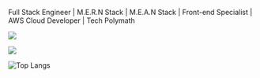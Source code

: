Full Stack Engineer | M.E.R.N Stack | M.E.A.N Stack | Front-end Specialist | AWS Cloud Developer | Tech Polymath

<p align="left">
    <a>
        <img src="https://github-readme-streak-stats.herokuapp.com/?user=Godstrump&theme=black-ice&hide_border=true&stroke=0000&background=060A0CD"/>
    </a>
</p>

<div align="left">
    <img src="https://github-readme-stats.vercel.app/api?username=Godstrump&&show_icons=true&title_color=D3D3D3&icon_color=722F37&text_color=D3D3D3&bg_color=000000&border_color=000000">
</div>

![Top Langs](https://github-readme-stats.vercel.app/api/top-langs/?username=Godstrump&layout=compact&theme=dracula)
